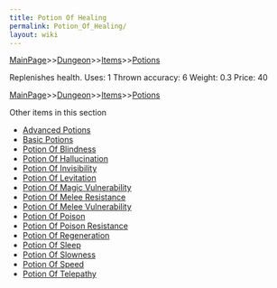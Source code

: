 ```yaml
---
title: Potion Of Healing
permalink: Potion_Of_Healing/
layout: wiki
---
```


[MainPage](/keeperrl_wiki/ "wikilink")>>[Dungeon](/keeperrl_wiki/Dungeon "wikilink")>>[Items](/keeperrl_wiki/Items "wikilink")>>[Potions](/keeperrl_wiki/Potions "wikilink")

 Replenishes health.
 Uses: 1
 Thrown accuracy: 6
 Weight: 0.3
 Price: 40

[MainPage](/keeperrl_wiki/ "wikilink")>>[Dungeon](/keeperrl_wiki/Dungeon "wikilink")>>[Items](/keeperrl_wiki/Items "wikilink")>>[Potions](/keeperrl_wiki/Potions "wikilink")

Other items in this section
-    [Advanced Potions](/keeperrl_wiki/Advanced_Potions "wikilink")
-    [Basic Potions](/keeperrl_wiki/Basic_Potions "wikilink")
-    [Potion Of Blindness](/keeperrl_wiki/Potion_Of_Blindness "wikilink")
-    [Potion Of Hallucination](/keeperrl_wiki/Potion_Of_Hallucination "wikilink")
-    [Potion Of Invisibility](/keeperrl_wiki/Potion_Of_Invisibility "wikilink")
-    [Potion Of Levitation](/keeperrl_wiki/Potion_Of_Levitation "wikilink")
-    [Potion Of Magic Vulnerability](/keeperrl_wiki/Potion_Of_Magic_Vulnerability "wikilink")
-    [Potion Of Melee Resistance](/keeperrl_wiki/Potion_Of_Melee_Resistance "wikilink")
-    [Potion Of Melee Vulnerability](/keeperrl_wiki/Potion_Of_Melee_Vulnerability "wikilink")
-    [Potion Of Poison](/keeperrl_wiki/Potion_Of_Poison "wikilink")
-    [Potion Of Poison Resistance](/keeperrl_wiki/Potion_Of_Poison_Resistance "wikilink")
-    [Potion Of Regeneration](/keeperrl_wiki/Potion_Of_Regeneration "wikilink")
-    [Potion Of Sleep](/keeperrl_wiki/Potion_Of_Sleep "wikilink")
-    [Potion Of Slowness](/keeperrl_wiki/Potion_Of_Slowness "wikilink")
-    [Potion Of Speed](/keeperrl_wiki/Potion_Of_Speed "wikilink")
-    [Potion Of Telepathy](/keeperrl_wiki/Potion_Of_Telepathy "wikilink")

